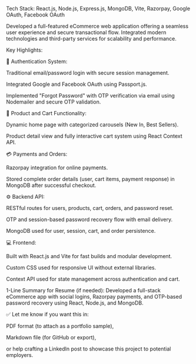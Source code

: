 Tech Stack: React.js, Node.js, Express.js, MongoDB, Vite, Razorpay, Google OAuth, Facebook OAuth

Developed a full-featured eCommerce web application offering a seamless user experience and secure transactional flow. Integrated modern technologies and third-party services for scalability and performance.

Key Highlights:

🔐 Authentication System:

Traditional email/password login with secure session management.

Integrated Google and Facebook OAuth using Passport.js.

Implemented "Forgot Password" with OTP verification via email using Nodemailer and secure OTP validation.

🛒 Product and Cart Functionality:

Dynamic home page with categorized carousels (New In, Best Sellers).

Product detail view and fully interactive cart system using React Context API.

💳 Payments and Orders:

Razorpay integration for online payments.

Stored complete order details (user, cart items, payment response) in MongoDB after successful checkout.

⚙️ Backend API:

RESTful routes for users, products, cart, orders, and password reset.

OTP and session-based password recovery flow with email delivery.

MongoDB used for user, session, cart, and order persistence.

💻 Frontend:

Built with React.js and Vite for fast builds and modular development.

Custom CSS used for responsive UI without external libraries.

Context API used for state management across authentication and cart.

1-Line Summary for Resume (if needed):
Developed a full-stack eCommerce app with social logins, Razorpay payments, and OTP-based password recovery using React, Node.js, and MongoDB.

✅ Let me know if you want this in:

PDF format (to attach as a portfolio sample),

Markdown file (for GitHub or export),

or help crafting a LinkedIn post to showcase this project to potential employers.
